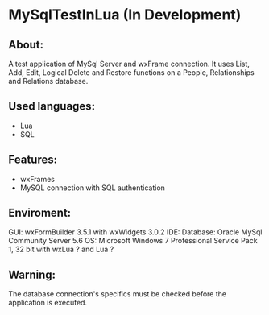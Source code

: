 # MySqlTestInLua (In Development)


About:
------
A test application of MySql Server and wxFrame connection. It uses List, Add, Edit, Logical Delete and Restore functions on a People, Relationships and Relations database.


Used languages:
---------------
- Lua
- SQL


Features:
---------
- wxFrames
- MySQL connection with SQL authentication


Enviroment:
-----------
GUI: wxFormBuilder 3.5.1 with wxWidgets 3.0.2
IDE: 
Database: Oracle MySql Community Server 5.6
OS: Microsoft Windows 7 Professional Service Pack 1, 32 bit with wxLua ? and Lua ?


Warning:
--------
The database connection's specifics must be checked before the application is executed.
